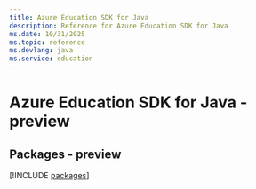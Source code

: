 ```yaml
---
title: Azure Education SDK for Java
description: Reference for Azure Education SDK for Java
ms.date: 10/31/2025
ms.topic: reference
ms.devlang: java
ms.service: education
---
```

# Azure Education SDK for Java - preview
## Packages - preview
[!INCLUDE [packages](education-index.md)]